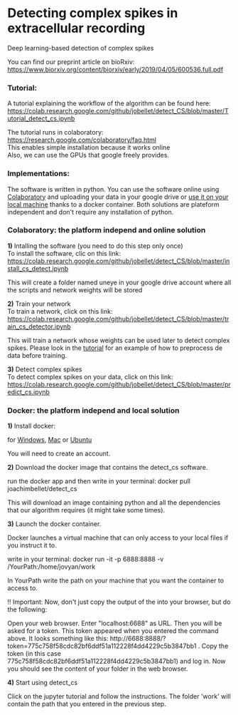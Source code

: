 # Detecting complex spikes in extracellular recording  
Deep learning-based detection of complex spikes  

You can find our preprint article on bioRxiv: https://www.biorxiv.org/content/biorxiv/early/2019/04/05/600536.full.pdf

### <a name="Tutorial">Tutorial:</a>
A tutorial explaining the workflow of the algorithm can be found here: https://colab.research.google.com/github/jobellet/detect_CS/blob/master/Tutorial_detect_cs.ipynb

The tutorial runs in colaboratory: 
https://research.google.com/colaboratory/faq.html  
This enables simple installation because it works online  
Also, we can use the GPUs that google freely provides.

### <a name="Implementations">Implementations:</a>
The software is written in python. You can use the software online using [Colaboratory](#Colaboratory) and uploading your data in your google drive or [use it on your local machine](#docker) thanks to a docker container. Both solutions are plateform independent and don't require any installation of python.

### <a name="Colaboratory">Colaboratory:</a> the platform independ and online solution
 
**1)** Intalling the software (you need to do this step only once)  
To install the software, clic on this link:   
https://colab.research.google.com/github/jobellet/detect_CS/blob/master/install_cs_detect.ipynb

This will create a folder named uneye in your google drive account where all the scripts and network weights will be stored 


**2)** Train your network  
To train a network, click on this link:  
https://colab.research.google.com/github/jobellet/detect_CS/blob/master/train_cs_detector.ipynb

This will train a network whose weights can be used later to detect complex spikes. Please look in the [tutorial](https://colab.research.google.com/github/jobellet/detect_CS/blob/master/Tutorial_detect_cs.ipynb) for an example of how to preprocess de data before training.


**3)** Detect complex spikes  
To detect complex spikes on your data, click on this link:  
https://colab.research.google.com/github/jobellet/detect_CS/blob/master/predict_cs.ipynb





### <a name="docker">Docker:</a> the platform independ and local solution

**1)** Install docker:

for [Windows](https://docs.docker.com/docker-for-windows/install/#download-docker-for-windows), [Mac](https://store.docker.com/editions/community/docker-ce-desktop-mac) or [Ubuntu](https://docs.docker.com/install/linux/docker-ce/ubuntu/#set-up-the-repository)

You will need to create an account.

**2)** Download the docker image that contains the detect_cs software. 

run the docker app and then write in your terminal:
 docker pull joachimbellet/detect_cs

This will download an image containing python and all the dependencies that our algorithm requires (it might take some times).



**3)** Launch the docker container.

Docker launches a virtual machine that can only access to your local files if you instruct it to.

write in your terminal: 
 docker run -it -p 6888:8888 -v /YourPath:/home/jovyan/work

In YourPath write the path on your machine that you want the container to access to.

!! Important: Now, don't just copy the output of the into your browser, but do the following:

Open your web browser. Enter "localhost:6688" as URL. Then you will be asked for a token. This token appeared when you entered the command above. It looks something like this: http://6688:8888/?token=775c758f58cdc82bf6ddf51a112228f4dd4229c5b3847bb1 . Copy the token (in this case 775c758f58cdc82bf6ddf51a112228f4dd4229c5b3847bb1) and log in. Now you should see the content of your folder in the web browser.




**4)** Start using detect_cs

Click on the jupyter tutorial and follow the instructions. The folder 'work' will contain the path that you entered in the previous step.
